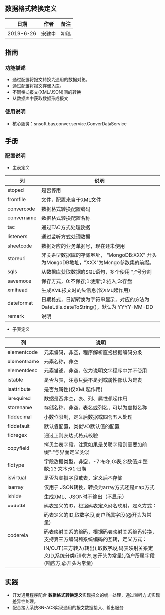 ## 数据格式转换定义   

|日期|作者|备注|
|------|------|------|
|2019-6-26|宋建中|初稿|

## 指南

### 功能描述

* 通过配置将报文转换为通用的数据对象。
* 通过配置将报文存储入库。
* 不同格式报文(XML/JSON)间的转换
* 从数据库中获取数据形成报文

### 使用说明

* 核心服务：snsoft.bas.conver.service.ConverDataService

## 手册	

### 配置说明

* 主表定义

|列|说明|
|------|------|
|stoped|是否停用|
|fromfile|文件，配置来自于XML文件|
|convercode|数据格式转换配置编码|
|convername|数据格式转换配置名称|
|tac|通过TAC方式处理数据|
|listeners|通过监听方式处理数据|
|sheetcode|数据对应的业务单据号，现在还未使用|
|storeuri|非关系型数据库的存储地址， "MongoDB:XXX" 开头为MongoDB地址，"XXX"为Mongo参数集的前缀。|
|sqls|从数据库获取数据的SQL语句，多个使用 ";"号分割|
|savemode|保存方式，0:不保存;1:更新;2:插入;3:存盘|
|xmlhead|生成XML报文时的头信息(仅XML起作用)|
|dateformat|日期格式，日期转换为字符串显示，对应的方法为DateUtils.dateToString()，默认为 YYYY-MM-DD|
|remark|说明|


* 子表定义

|列|说明|
|------|------|
|elementcode|元素编码，非空，程序解析直接根据编码分级|
|elementname|元素名称，非空|
|elementdesc|元素描述，非空，仅为说明文字程序中并不使用|
|istable|是否为表，注意只要不是列或属性都认为是表|
|isattribute|是否为属性(仅XML起作用)|
|isrequired|数据是否非空，表、列、属性都起作用|
|storename|存储名称，非空，表名或列名，可以为虚拟名称|
|flddecimal|小数位限制，定义后数据或四舍五入处理|
|flddefault|默认值配置，类似VO默认值的配置|	
|fldregex|通过正则表达式格式校验|
|copyfield|拷贝主表字段，注意如果是关联字段则需要加前缀":"与界面定义类似|     	
|fldtype|字段数据类型，非空，-7:布尔;0:表;2:数值;4:整数;12:文本;91:日期|
|isvirtual|是否为虚拟字段或表，定义后不存储|
|isarray|仅用于 JSON转换，转换为array方式还是map方式|
|ishide|生成XML、JSON时不输出（不显示）|
|codetbl|码表定义的ID，根据码表定义码名映射，定义方式：|
||码表定义的ID,取数字段,商户所属字段(@开头为常量)|
|coderela|码表映射关系的编码，根据码表映射关系编码转换，支持第三方编码和系统编码的互转，定义方式：|
||IN/OUT(三方转入/转出),取数字段,码表映射关系定义ID,系统分类(请求方,@开头为常量),商户所属字段(响应方,@开头为常量)|          

## 实践

* 开发通用程序配合 **数据格式转换定义**实现报文的统一处理，通过监听方式实现差异性处理。
* 配合接入系统SN-ACS实现通用的报文数据接入、输出服务
